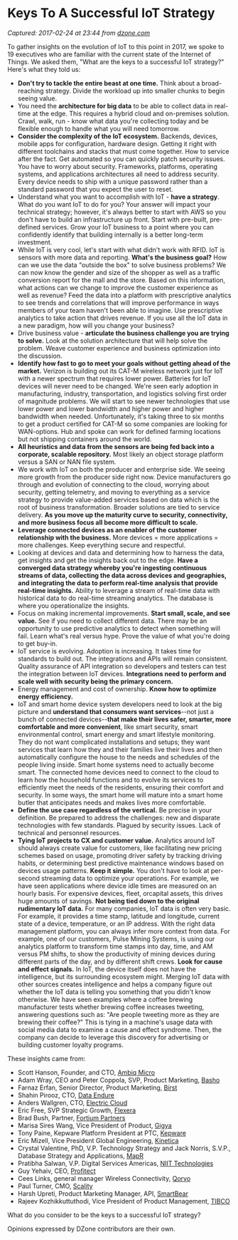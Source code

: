 # Keys To A Successful IoT Strategy

_Captured: 2017-02-24 at 23:44 from [dzone.com](https://dzone.com/articles/keys-to-a-successful-iot-strategy?edition=271920&utm_source=Daily%20Digest&utm_medium=email&utm_campaign=dd%202017-02-24)_

To gather insights on the evolution of IoT to this point in 2017, we spoke to 19 executives who are familiar with the current state of the Internet of Things. We asked them, "What are the keys to a successful IoT strategy?" Here's what they told us:

  * **Don't try to tackle the entire beast at one time.** Think about a broad-reaching strategy. Divide the workload up into smaller chunks to begin seeing value.
  * You need the **architecture for big data** to be able to collect data in real-time at the edge. This requires a hybrid cloud and on-premises solution. Crawl, walk, run - know what data you're collecting today and be flexible enough to handle what you will need tomorrow.
  * **Consider the complexity of the IoT ecosystem.** Backends, devices, mobile apps for configuration, hardware design. Getting it right with different toolchains and stacks that must come together. How to service after the fact. Get automated so you can quickly patch security issues. You have to worry about security. Frameworks, platforms, operating systems, and applications architectures all need to address security. Every device needs to ship with a unique password rather than a standard password that you expect the user to reset.
  * Understand what you want to accomplish with IoT - **have a strategy**. What do you want IoT to do for you? Your answer will impact your technical strategy; however, it's always better to start with AWS so you don't have to build an infrastructure up front. Start with pre-built, pre-defined services. Grow your IoT business to a point where you can confidently identify that building internally is a better long-term investment.
  * While IoT is very cool, let's start with what didn't work with RFID. IoT is sensors with more data and reporting. **What's the business goal?** How can we use the data "outside the box" to solve business problems? We can now know the gender and size of the shopper as well as a traffic conversion report for the mall and the store. Based on this information, what actions can we change to improve the customer experience as well as revenue? Feed the data into a platform with prescriptive analytics to see trends and correlations that will improve performance in ways members of your team haven't been able to imagine. Use prescriptive analytics to take action that drives revenue. If you use all the IoT data in a new paradigm, how will you change your business?
  * Drive business value - **articulate the business challenge you are trying to solve.** Look at the solution architecture that will help solve the problem. Weave customer experience and business optimization into the discussion.
  * **Identify how fast to go to meet your goals without getting ahead of the market.** Verizon is building out its CAT-M wireless network just for IoT with a newer spectrum that requires lower power. Batteries for IoT devices will never need to be changed. We're seen early adoption in manufacturing, industry, transportation, and logistics solving first order of magnitude problems. We will start to see newer technologies that use lower power and lower bandwidth and higher power and higher bandwidth when needed. Unfortunately, it's taking three to six months to get a product certified for CAT-M so some companies are looking for WAN-options. Hub and spoke can work for defined farming locations but not shipping containers around the world.
  * **All heuristics and data from the sensors are being fed back into a corporate, scalable repository.** Most likely an object storage platform versus a SAN or NAN file system.
  * We work with IoT on both the producer and enterprise side. We seeing more growth from the producer side right now. Device manufacturers go through and evolution of connecting to the cloud, worrying about security, getting telemetry, and moving to everything as a service strategy to provide value-added services based on data which is the root of business transformation. Broader solutions are tied to service delivery. **As you move up the maturity curve to security, connectivity, and more business focus all become more difficult to scale.**
  * **Leverage connected devices as an enabler of the customer relationship with the business.** More devices = more applications = more challenges. Keep everything secure and respectful.
  * Looking at devices and data and determining how to harness the data, get insights and get the insights back out to the edge. **Have a converged data strategy whereby you're ingesting continuous streams of data, collecting the data across devices and geographies, and integrating the data to perform real-time analysis that provide real-time insights.** Ability to leverage a stream of real-time data with historical data to do real-time streaming analytics. The database is where you operationalize the insights.
  * Focus on making incremental improvements. **Start small, scale, and see value.** See if you need to collect different data. There may be an opportunity to use predictive analytics to detect when something will fail. Learn what's real versus hype. Prove the value of what you're doing to get buy-in.
  * IoT service is evolving. Adoption is increasing. It takes time for standards to build out. The integrations and APIs will remain consistent. Quality assurance of API integration so developers and testers can test the integration between IoT devices. **Integrations need to perform and scale well with security being the primary concern.**
  * Energy management and cost of ownership. **Know how to optimize energy efficiency.**
  * IoT and smart home device system developers need to look at the big picture and **understand that consumers want services**--not just a bunch of connected devices--**that make their lives safer, smarter, more comfortable and more convenient**, like smart security, smart environmental control, smart energy and smart lifestyle monitoring. They do not want complicated installations and setups; they want services that learn how they and their families live their lives and then automatically configure the house to the needs and schedules of the people living inside. Smart home systems need to actually become smart. The connected home devices need to connect to the cloud to learn how the household functions and to evolve its services to efficiently meet the needs of the residents, ensuring their comfort and security. In some ways, the smart home will mature into a smart home butler that anticipates needs and makes lives more comfortable.
  * **Define the use case regardless of the vertical.** Be precise in your definition. Be prepared to address the challenges: new and disparate technologies with few standards. Plagued by security issues. Lack of technical and personnel resources.
  * **Tying IoT projects to CX and customer value.** Analytics around IoT should always create value for customers, like facilitating new pricing schemes based on usage, promoting driver safety by tracking driving habits, or determining best predictive maintenance windows based on devices usage patterns. **Keep it simple.** You don't have to look at per-second streaming data to optimize your operations. For example, we have seen applications where device idle times are measured on an hourly basis. For expensive devices, fleet, orcapital assets, this drives huge amounts of savings. **Not being tied down to the original rudimentary IoT data.** For many companies, IoT data is often very basic. For example, it provides a time stamp, latitude and longitude, current state of a device, temperature, or an IP address. With the right data management platform, you can always infer more context from data. For example, one of our customers, Pulse Mining Systems, is using our analytics platform to transform time stamps into day, time, and AM versus PM shifts, to show the productivity of mining devices during different parts of the day, and by different shift crews. **Look for cause and effect signals.** In IoT, the device itself does not have the intelligence, but its surrounding ecosystem might. Merging IoT data with other sources creates intelligence and helps a company figure out whether the IoT data is telling you something that you didn't know otherwise. We have seen examples where a coffee brewing manufacturer tests whether brewing coffee increases tweeting, answering questions such as: "Are people tweeting more as they are brewing their coffee?" This is tying in a machine's usage data with social media data to examine a cause and effect syndrome. Then, the company can decide to leverage this discovery for advertising or building customer loyalty programs.

These insights came from:

  * Scott Hanson, Founder, and CTO, [Ambiq Micro](http://ambiqmicro.com/)
  * Adam Wray, CEO and Peter Coppola, SVP, Product Marketing, [Basho](http://basho.com/)
  * Farnaz Erfan, Senior Director, Product Marketing, [Birst](https://www.birst.com/)
  * Shahin Pirooz, CTO, [Data Endure](https://www.dataendure.com/)
  * Anders Wallgren, CTO, [Electric Cloud](http://electric-cloud.com/)
  * Eric Free, SVP Strategic Growth, [Flexera](https://www.flexerasoftware.com/)
  * Brad Bush, Partner, [Fortium Partners](https://www.fortiumpartners.com/#about)
  * Marisa Sires Wang, Vice President of Product, [Gigya](http://www.gigya.com/?gclid=CPGnjMm5n9ICFREdgQod6b0P1w)
  * Tony Paine, Kepware Platform President at PTC, [Kepware](https://www.kepware.com/en-us/?gclid=CM3Ho9m5n9ICFQwZgQodYEMLng)
  * Eric Mizell, Vice President Global Engineering, [Kinetica](http://www.kinetica.com/)
  * Crystal Valentine, PhD, V.P. Technology Strategy and Jack Norris, S.V.P., Database Strategy and Applications, [MapR](https://www.mapr.com/)
  * Pratibha Salwan, V.P. Digital Services Americas, [NIIT Technologies](https://www.niit-tech.com/)
  * Guy Yehaiv, CEO, [Profitect](http://www.profitect.com/)
  * Cees Links, general manager Wireless Connectivity, [Qorvo](http://www.qorvo.com/)
  * Paul Turner, CMO, [Scality](http://www.scality.com/)
  * Harsh Upreti, Product Marketing Manager, API, [SmartBear](https://smartbear.com/)
  * Rajeev Kozhikkuttuthodi, Vice President of Product Management, [TIBCO](http://spotfire.tibco.com/)

What do you consider to be the keys to a successful IoT strategy?

Opinions expressed by DZone contributors are their own.
